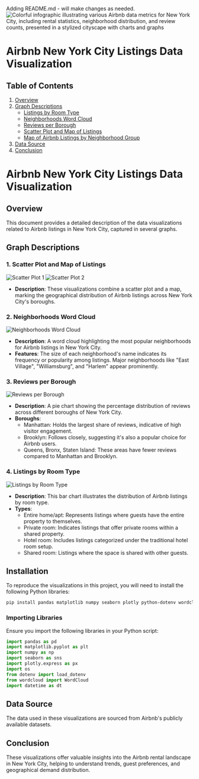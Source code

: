 Adding README.md - will make changes as needed.
![Colorful infographic illustrating various Airbnb data metrics for New York City, including rental statistics, neighborhood distribution, and review counts, presented in a stylized cityscape with charts and graphs](./Images/Airbnb%20Graphic.webp)

# Airbnb New York City Listings Data Visualization

## Table of Contents

1. [Overview](#overview)
2. [Graph Descriptions](#graph-descriptions)
   - [Listings by Room Type](#1-listings-by-room-type)
   - [Neighborhoods Word Cloud](#2-neighborhoods-word-cloud)
   - [Reviews per Borough](#3-reviews-per-borough)
   - [Scatter Plot and Map of Listings](#4-scatter-plot-and-map-of-listings)
   - [Map of Airbnb Listings by Neighborhood Group](#5-map-of-airbnb-listings-by-neighborhood-group)
3. [Data Source](#data-source)
4. [Conclusion](#conclusion)

# Airbnb New York City Listings Data Visualization

## Overview

This document provides a detailed description of the data visualizations related to Airbnb listings in New York City, captured in several graphs.

## Graph Descriptions

### 1. Scatter Plot and Map of Listings

![Scatter Plot 1](./Images/Vadim%20-%20Scatter%20Plot%20of%20NYC.png)
![Scatter Plot 2](./Images/Vadim%20-%20Scatter%20Plot%20+%20Map.png)

- **Description**: These visualizations combine a scatter plot and a map, marking the geographical distribution of Airbnb listings across New York City's boroughs.

### 2. Neighborhoods Word Cloud

![Neighborhoods Word Cloud](./Images/Vadim%20-%20Neighberhoods%20Word%20Cloud.png)

- **Description**: A word cloud highlighting the most popular neighborhoods for Airbnb listings in New York City.
- **Features**: The size of each neighborhood's name indicates its frequency or popularity among listings. Major neighborhoods like "East Village", "Williamsburg", and "Harlem" appear prominently.

### 3. Reviews per Borough

![Reviews per Borough](./Images/Vadim%20-%20Reviews%20per%20Borough.png)

- **Description**: A pie chart showing the percentage distribution of reviews across different boroughs of New York City.
- **Boroughs**:
  - Manhattan: Holds the largest share of reviews, indicative of high visitor engagement.
  - Brooklyn: Follows closely, suggesting it's also a popular choice for Airbnb users.
  - Queens, Bronx, Staten Island: These areas have fewer reviews compared to Manhattan and Brooklyn.

### 4. Listings by Room Type

![Listings by Room Type](./Images/Vadim%20-%20Listings%20by%20Room%20Type.png)

- **Description**: This bar chart illustrates the distribution of Airbnb listings by room type.
- **Types**:
  - Entire home/apt: Represents listings where guests have the entire property to themselves.
  - Private room: Indicates listings that offer private rooms within a shared property.
  - Hotel room: Includes listings categorized under the traditional hotel room setup.
  - Shared room: Listings where the space is shared with other guests.

## Installation

To reproduce the visualizations in this project, you will need to install the following Python libraries:

```bash
pip install pandas matplotlib numpy seaborn plotly python-dotenv wordcloud
```

### Importing Libraries

Ensure you import the following libraries in your Python script:

```python
import pandas as pd
import matplotlib.pyplot as plt
import numpy as np
import seaborn as sns
import plotly.express as px
import os
from dotenv import load_dotenv
from wordcloud import WordCloud
import datetime as dt
```

## Data Source

The data used in these visualizations are sourced from Airbnb's publicly available datasets.

## Conclusion

These visualizations offer valuable insights into the Airbnb rental landscape in New York City, helping to understand trends, guest preferences, and geographical demand distribution.

